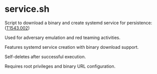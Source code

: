 # service.sh
Script to download a binary and create systemd service for persistence: ([T1543.002](https://attack.mitre.org/techniques/T1543/002/))

Used for adversary emulation and red teaming activities.

Features systemd service creation with binary download support.

Self-deletes after successful execution.

Requires root privileges and binary URL configuration.
